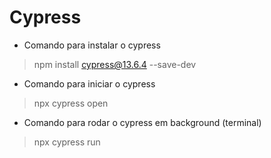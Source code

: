 # Cypress

- Comando para instalar o cypress
> npm install cypress@13.6.4 --save-dev

- Comando para iniciar o cypress
> npx cypress open

- Comando para rodar o cypress em background (terminal)
> npx cypress run